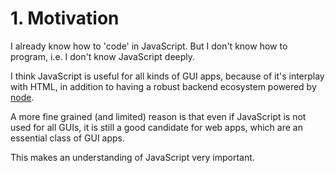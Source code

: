 # 1. Motivation

I already know how to 'code' in JavaScript. But I don't know how to 
program, i.e. I don't know JavaScript deeply.

I think JavaScript is useful for all kinds of GUI apps, because of 
it's interplay with HTML, in addition to having a robust backend 
ecosystem powered by [node](https://en.wikipedia.org/wiki/Node.js).

A more fine grained (and limited) reason is that even if JavaScript 
is not used for all GUIs, it is still a good candidate for web apps, 
which are an essential class of GUI apps.

This makes an understanding of JavaScript very important.
